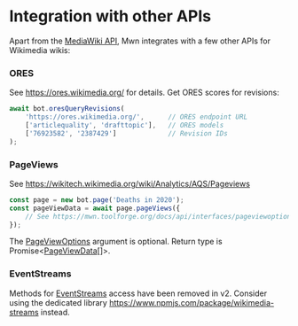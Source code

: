 # Integration with other APIs

Apart from the [MediaWiki API](https://www.mediawiki.org/wiki/API:Main_page), Mwn integrates with a few other APIs for Wikimedia wikis:

### ORES

See <https://ores.wikimedia.org/> for details.
Get ORES scores for revisions:

```js
await bot.oresQueryRevisions(
	'https://ores.wikimedia.org/',		// ORES endpoint URL
	['articlequality', 'drafttopic'],	// ORES models       
	['76923582', '2387429']				// Revision IDs
);
```

### PageViews

See <https://wikitech.wikimedia.org/wiki/Analytics/AQS/Pageviews>

```js
const page = new bot.page('Deaths in 2020');
const pageViewData = await page.pageViews({
	// See https://mwn.toolforge.org/docs/api/interfaces/pageviewoptions.html for available options
});
```

The [PageViewOptions](https://mwn.toolforge.org/docs/api/interfaces/pageviewoptions.html) argument is optional. Return type is Promise<<a href="https://mwn.toolforge.org/docs/api/interfaces/pageviewdata.html">PageViewData</a>[]>.

### EventStreams

Methods for [EventStreams](https://wikitech.wikimedia.org/wiki/Event_Platform/EventStreams) access have been removed in v2. Consider using the dedicated library <https://www.npmjs.com/package/wikimedia-streams> instead.

